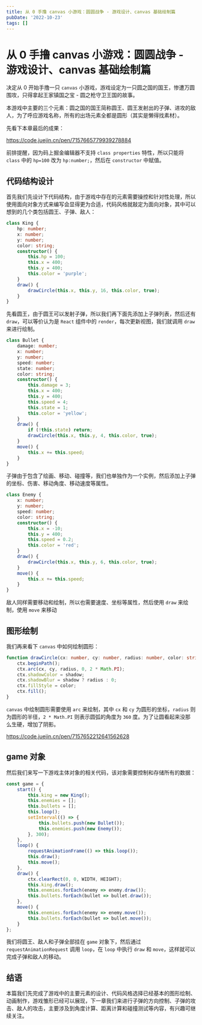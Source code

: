 ```yaml
---
title: 从 0 手撸 canvas 小游戏：圆圆战争 - 游戏设计、canvas 基础绘制篇
pubDate: '2022-10-23'
tags: []
---
```


# 从 0 手撸 canvas 小游戏：圆圆战争 - 游戏设计、canvas 基础绘制篇

决定从 0 开始手撸一只 `canvas` 小游戏，游戏设定为一只圆之国的国王，惨遭万圆围攻，只得拿起王家镇国之宝 - 圆之枪守卫王国的故事。

本游戏中主要的三个元素：圆之国的国王简称圆王、圆王发射出的子弹、进攻的敌人，为了呼应游戏名称，所有的出场元素全都是圆形（其实是懒得找素材）。

先看下本章最后的成果：

https://code.juejin.cn/pen/7157665779939278884

前排提醒，因为码上掘金编辑器不支持 `class properties` 特性，所以只能将 `class` 中的 `hp=100` 改为 `hp:number;`，然后在 `constructor` 中赋值。

## 代码结构设计

首先我们先设计下代码结构，由于游戏中存在的元素需要操控和针对性处理，所以使用面向对象方式来编写会显得更为合适，代码风格就敲定为面向对象，其中可以想到的几个类包括圆王、子弹、敌人：

```ts
class King {
    hp: number;
    x: number;
    y: number;
    color: string;
    constructor() {
        this.hp = 100;
        this.x = 400;
        this.y = 400;
        this.color = 'purple';
    }
    draw() {
        drawCircle(this.x, this.y, 16, this.color, true);
    }
}
```

先看圆王，由于圆王可以发射子弹，所以我们再下面先添加上子弹列表，然后还有 `draw`，可以等价认为是 `React` 组件中的 `render`，每次更新视图，我们就调用 `draw` 来进行绘制。

```ts
class Bullet {
    damage: number;
    x: number;
    y: number;
    speed: number;
    state: number;
    color: string;
    constructor() {
        this.damage = 3;
        this.x = 400;
        this.y = 400;
        this.speed = 4;
        this.state = 1;
        this.color = 'yellow';
    }
    draw() {
        if (!this.state) return;
        drawCircle(this.x, this.y, 4, this.color, true);
    }
    move() {
        this.x += this.speed;
    }
}
```

子弹由于包含了绘画、移动、碰撞等，我们也单独作为一个实例，然后添加上子弹的坐标、伤害、移动角度、移动速度等属性。

```ts
class Enemy {
    x: number;
    y: number;
    speed: number;
    color: string;
    constructor() {
        this.x = -10;
        this.y = 400;
        this.speed = 0.2;
        this.color = 'red';
    }
    draw() {
        drawCircle(this.x, this.y, 6, this.color, true);
    }
    move() {
        this.x += this.speed;
    }
}
```

敌人同样需要移动和绘制，所以也需要速度、坐标等属性，然后使用 `draw` 来绘制，使用 `move` 来移动

## 图形绘制

我们再来看下 `canvas` 中如何绘制圆形：

```ts
function drawCircle(cx: number, cy: number, radius: number, color: string, shadow?: string) {
    ctx.beginPath();
    ctx.arc(cx, cy, radius, 0, 2 * Math.PI);
    ctx.shadowColor = shadow;
    ctx.shadowBlur = shadow ? radius : 0;
    ctx.fillStyle = color;
    ctx.fill();
}
```

`canvas` 中绘制圆形需要使用 `arc` 来绘制，其中 `cx` 和 `cy` 为圆形的坐标，`radius` 则为圆形的半径，`2 * Math.PI` 则表示圆弧的角度为 `360` 度。为了让圆看起来没那么生硬，增加了阴影。

https://code.juejin.cn/pen/7157652212641562628

## game 对象

然后我们来写一下游戏主体对象的相关代码，该对象需要控制和存储所有的数据：

```ts
const game = {
    start() {
        this.king = new King();
        this.enemies = [];
        this.bullets = [];
        this.loop();
        setInterval(() => {
            this.bullets.push(new Bullet());
            this.enemies.push(new Enemy());
        }, 300);
    },
    loop() {
        requestAnimationFrame(() => this.loop());
        this.draw();
        this.move();
    },
    draw() {
        ctx.clearRect(0, 0, WIDTH, HEIGHT);
        this.king.draw();
        this.enemies.forEach(enemy => enemy.draw());
        this.bullets.forEach(bullet => bullet.draw());
    },
    move() {
        this.enemies.forEach(enemy => enemy.move());
        this.bullets.forEach(bullet => bullet.move());
    }
};
```

我们将圆王、敌人和子弹全部挂在 `game` 对象下，然后通过 `requestAnimationRequest` 调用 `loop`，在 `loop` 中执行 `draw` 和 `move`，这样就可以完成子弹和敌人的移动。

## 结语

本篇我们先完成了游戏中的主要元素的设计、代码风格选择已经基本的图形绘制、动画制作，游戏雏形已经可以展现，下一章我们来进行子弹的方向控制、子弹的攻击、敌人的攻击，主要涉及到角度计算、距离计算和碰撞测试等内容，有兴趣可继续关注。
